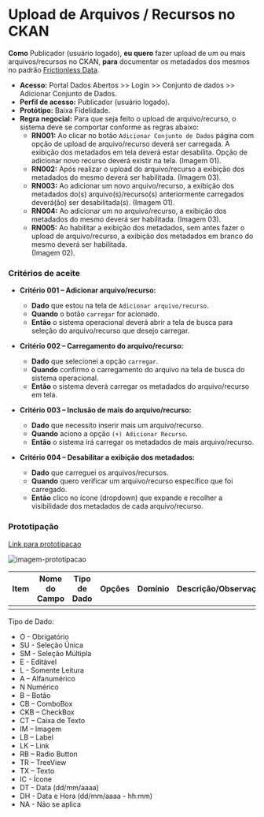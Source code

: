 # Upload de Arquivos / Recursos no CKAN

**Como** Publicador (usuário logado), **eu quero** fazer upload de um ou mais arquivos/recursos no CKAN, **para** documentar os metadados dos mesmos no padrão [Frictionless Data](https://specs.frictionlessdata.io/#overview).

- **Acesso:** Portal Dados Abertos >> Login >> Conjunto de dados >> Adicionar Conjunto de Dados.
- **Perfil de acesso:** Publicador (usuário logado). 
- **Protótipo:** Baixa Fidelidade.
- **Regra negocial:** Para que seja feito o upload de arquivo/recurso, o sistema deve se comportar conforme as regras abaixo:
	- **RN001:** Ao clicar no botão `Adicionar Conjunto de Dados` página com opção de upload de arquivo/recurso deverá ser carregada. 
	A exibição dos metadados em tela deverá estar desabilita. 
	Opção de adicionar novo recurso deverá existir na tela.
	(Imagem 01).	
	- **RN002:** Após realizar o upload do arquivo/recurso a exibição dos metadados do mesmo deverá ser habilitada. 
	(Imagem 03).	
	- **RN003:** Ao adicionar um novo arquivo/recurso, a exibição dos metadados do(s) arquivo(s)/recurso(s) anteriormente carregados deverá(ão) ser desabilitada(s). 
	(Imagem 01).
	- **RN004:** Ao adicionar um no arquivo/recurso, a exibição dos metadados do mesmo deverá ser habilitada.
	(Imagem 03). 
	- **RN005:** Ao habilitar a exibição dos metadados, sem antes fazer o upload de arquivo/recurso, a exibição dos metadados em branco do mesmo deverá ser habilitada.  
	(Imagem 02).

### Critérios de aceite

- **Critério 001 – Adicionar arquivo/recurso:**
	- **Dado** que estou na tela de `Adicionar arquivo/recurso`.
	- **Quando** o botão `carregar` for acionado.
	- **Então** o sistema operacional deverá abrir a tela de busca para seleção do arquivo/recurso que desejo carregar.

- **Critério 002 – Carregamento do arquivo/recurso:**
	- **Dado** que selecionei a opção `carregar`.
	- **Quando** confirmo o carregamento do arquivo na tela de busca do sistema operacional.
	- **Então** o sistema deverá carregar os metadados do arquivo/recurso em tela.

- **Critério 003 – Inclusão de mais do arquivo/recurso:**
	- **Dado** que necessito inserir mais um arquivo/recurso.
	- **Quando** aciono a opção `(+) Adicionar Recurso`.
	- **Então** o sistema irá carregar os metadados de mais arquivo/recurso.

- **Critério 004 – Desabilitar a exibição dos metadados:**
	- **Dado** que carreguei os arquivos/recursos.
	- **Quando** quero verificar um arquivo/recurso específico que foi carregado.
	- **Então** clico no ícone (dropdown) que expande e recolher a visibilidade dos metadados de cada arquivo/recurso.

### Prototipação

[Link para prototipacao]()

![imagem-prototipacao]()

| Item | Nome do Campo | Tipo de Dado | Opções | Domínio | Descrição/Observações |
|------|---------------|--------------|--------|---------|-----------------------|
|      |               |              |        |         |                       |

Tipo de Dado:

- O - Obrigatório
- SU - Seleção Única
- SM - Seleção Múltipla
- E - Editável
- L - Somente Leitura
- A – Alfanumérico
- N Numérico
- B – Botão
- CB – ComboBox
- CKB – CheckBox
- CT – Caixa de Texto
- IM – Imagem
- LB – Label
- LK – Link
- RB – Radio Button
- TR – TreeView
- TX – Texto
- IC - Ícone
- DT - Data (dd/mm/aaaa)
- DH - Data e Hora (dd/mm/aaaa - hh:mm)
- NA - Não se aplica